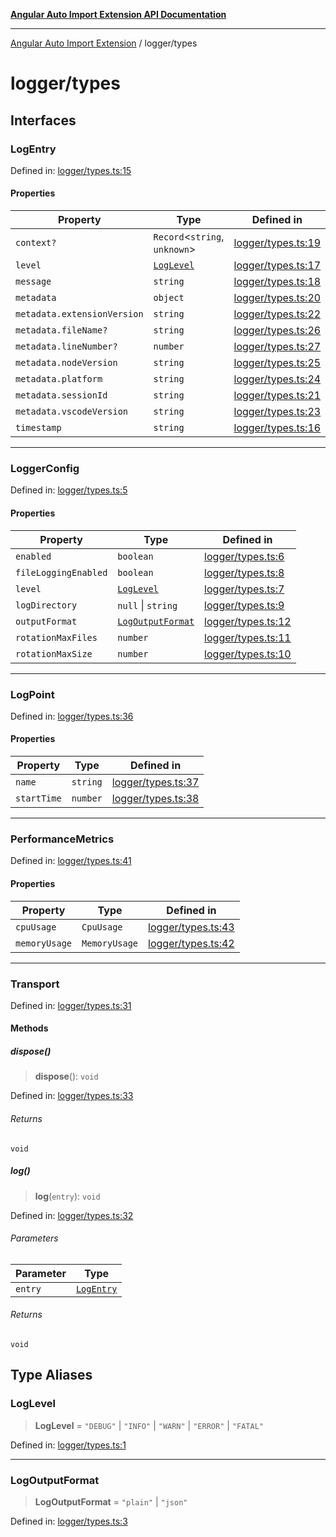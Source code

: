 [**Angular Auto Import Extension API Documentation**](../README.md)

***

[Angular Auto Import Extension](../README.md) / logger/types

# logger/types

## Interfaces

### LogEntry

Defined in: [logger/types.ts:15](https://github.com/ngx-rock/vscode-angular-auto-import/blob/main/src/logger/types.ts#L15)

#### Properties

| Property | Type | Defined in |
| ------ | ------ | ------ |
| <a id="context"></a> `context?` | `Record`\<`string`, `unknown`\> | [logger/types.ts:19](https://github.com/ngx-rock/vscode-angular-auto-import/blob/main/src/logger/types.ts#L19) |
| <a id="level"></a> `level` | [`LogLevel`](#loglevel) | [logger/types.ts:17](https://github.com/ngx-rock/vscode-angular-auto-import/blob/main/src/logger/types.ts#L17) |
| <a id="message"></a> `message` | `string` | [logger/types.ts:18](https://github.com/ngx-rock/vscode-angular-auto-import/blob/main/src/logger/types.ts#L18) |
| <a id="metadata"></a> `metadata` | `object` | [logger/types.ts:20](https://github.com/ngx-rock/vscode-angular-auto-import/blob/main/src/logger/types.ts#L20) |
| `metadata.extensionVersion` | `string` | [logger/types.ts:22](https://github.com/ngx-rock/vscode-angular-auto-import/blob/main/src/logger/types.ts#L22) |
| `metadata.fileName?` | `string` | [logger/types.ts:26](https://github.com/ngx-rock/vscode-angular-auto-import/blob/main/src/logger/types.ts#L26) |
| `metadata.lineNumber?` | `number` | [logger/types.ts:27](https://github.com/ngx-rock/vscode-angular-auto-import/blob/main/src/logger/types.ts#L27) |
| `metadata.nodeVersion` | `string` | [logger/types.ts:25](https://github.com/ngx-rock/vscode-angular-auto-import/blob/main/src/logger/types.ts#L25) |
| `metadata.platform` | `string` | [logger/types.ts:24](https://github.com/ngx-rock/vscode-angular-auto-import/blob/main/src/logger/types.ts#L24) |
| `metadata.sessionId` | `string` | [logger/types.ts:21](https://github.com/ngx-rock/vscode-angular-auto-import/blob/main/src/logger/types.ts#L21) |
| `metadata.vscodeVersion` | `string` | [logger/types.ts:23](https://github.com/ngx-rock/vscode-angular-auto-import/blob/main/src/logger/types.ts#L23) |
| <a id="timestamp"></a> `timestamp` | `string` | [logger/types.ts:16](https://github.com/ngx-rock/vscode-angular-auto-import/blob/main/src/logger/types.ts#L16) |

***

### LoggerConfig

Defined in: [logger/types.ts:5](https://github.com/ngx-rock/vscode-angular-auto-import/blob/main/src/logger/types.ts#L5)

#### Properties

| Property | Type | Defined in |
| ------ | ------ | ------ |
| <a id="enabled"></a> `enabled` | `boolean` | [logger/types.ts:6](https://github.com/ngx-rock/vscode-angular-auto-import/blob/main/src/logger/types.ts#L6) |
| <a id="fileloggingenabled"></a> `fileLoggingEnabled` | `boolean` | [logger/types.ts:8](https://github.com/ngx-rock/vscode-angular-auto-import/blob/main/src/logger/types.ts#L8) |
| <a id="level-1"></a> `level` | [`LogLevel`](#loglevel) | [logger/types.ts:7](https://github.com/ngx-rock/vscode-angular-auto-import/blob/main/src/logger/types.ts#L7) |
| <a id="logdirectory"></a> `logDirectory` | `null` \| `string` | [logger/types.ts:9](https://github.com/ngx-rock/vscode-angular-auto-import/blob/main/src/logger/types.ts#L9) |
| <a id="outputformat"></a> `outputFormat` | [`LogOutputFormat`](#logoutputformat) | [logger/types.ts:12](https://github.com/ngx-rock/vscode-angular-auto-import/blob/main/src/logger/types.ts#L12) |
| <a id="rotationmaxfiles"></a> `rotationMaxFiles` | `number` | [logger/types.ts:11](https://github.com/ngx-rock/vscode-angular-auto-import/blob/main/src/logger/types.ts#L11) |
| <a id="rotationmaxsize"></a> `rotationMaxSize` | `number` | [logger/types.ts:10](https://github.com/ngx-rock/vscode-angular-auto-import/blob/main/src/logger/types.ts#L10) |

***

### LogPoint

Defined in: [logger/types.ts:36](https://github.com/ngx-rock/vscode-angular-auto-import/blob/main/src/logger/types.ts#L36)

#### Properties

| Property | Type | Defined in |
| ------ | ------ | ------ |
| <a id="name"></a> `name` | `string` | [logger/types.ts:37](https://github.com/ngx-rock/vscode-angular-auto-import/blob/main/src/logger/types.ts#L37) |
| <a id="starttime"></a> `startTime` | `number` | [logger/types.ts:38](https://github.com/ngx-rock/vscode-angular-auto-import/blob/main/src/logger/types.ts#L38) |

***

### PerformanceMetrics

Defined in: [logger/types.ts:41](https://github.com/ngx-rock/vscode-angular-auto-import/blob/main/src/logger/types.ts#L41)

#### Properties

| Property | Type | Defined in |
| ------ | ------ | ------ |
| <a id="cpuusage"></a> `cpuUsage` | `CpuUsage` | [logger/types.ts:43](https://github.com/ngx-rock/vscode-angular-auto-import/blob/main/src/logger/types.ts#L43) |
| <a id="memoryusage"></a> `memoryUsage` | `MemoryUsage` | [logger/types.ts:42](https://github.com/ngx-rock/vscode-angular-auto-import/blob/main/src/logger/types.ts#L42) |

***

### Transport

Defined in: [logger/types.ts:31](https://github.com/ngx-rock/vscode-angular-auto-import/blob/main/src/logger/types.ts#L31)

#### Methods

##### dispose()

> **dispose**(): `void`

Defined in: [logger/types.ts:33](https://github.com/ngx-rock/vscode-angular-auto-import/blob/main/src/logger/types.ts#L33)

###### Returns

`void`

##### log()

> **log**(`entry`): `void`

Defined in: [logger/types.ts:32](https://github.com/ngx-rock/vscode-angular-auto-import/blob/main/src/logger/types.ts#L32)

###### Parameters

| Parameter | Type |
| ------ | ------ |
| `entry` | [`LogEntry`](#logentry) |

###### Returns

`void`

## Type Aliases

### LogLevel

> **LogLevel** = `"DEBUG"` \| `"INFO"` \| `"WARN"` \| `"ERROR"` \| `"FATAL"`

Defined in: [logger/types.ts:1](https://github.com/ngx-rock/vscode-angular-auto-import/blob/main/src/logger/types.ts#L1)

***

### LogOutputFormat

> **LogOutputFormat** = `"plain"` \| `"json"`

Defined in: [logger/types.ts:3](https://github.com/ngx-rock/vscode-angular-auto-import/blob/main/src/logger/types.ts#L3)
